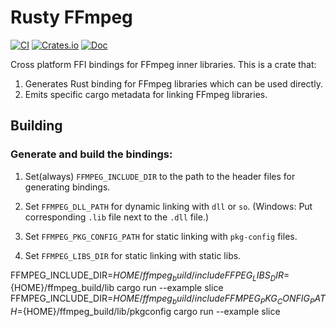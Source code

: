 # Rusty FFmpeg

[![CI](https://github.com/CCExtractor/rusty_ffmpeg/workflows/CI/badge.svg?branch=master)](https://github.com/CCExtractor/rusty_ffmpeg/actions)
[![Crates.io](https://img.shields.io/crates/v/rusty_ffmpeg.svg)](https://crates.io/crates/rusty_ffmpeg)
[![Doc](https://docs.rs/rusty_ffmpeg/badge.svg)](https://docs.rs/rusty_ffmpeg)

Cross platform FFI bindings for FFmpeg inner libraries. This is a crate that:
1. Generates Rust binding for FFmpeg libraries which can be used directly.
2. Emits specific cargo metadata for linking FFmpeg libraries.

## Building

### Generate and build the bindings:  

1. Set(always) `FFMPEG_INCLUDE_DIR` to the path to the header files for generating bindings.

2. Set `FFMPEG_DLL_PATH` for dynamic linking with `dll` or `so`. (Windows: Put corresponding `.lib` file next to the `.dll` file.)

3. Set `FFMPEG_PKG_CONFIG_PATH` for static linking with `pkg-config` files.

4. Set `FFMPEG_LIBS_DIR` for static linking with static libs.

FFMPEG_INCLUDE_DIR=${HOME}/ffmpeg_build/include FFPEG_LIBS_DIR=${HOME}/ffmpeg_build/lib cargo run --example slice
FFMPEG_INCLUDE_DIR=${HOME}/ffmpeg_build/include FFMPEG_PKG_CONFIG_PATH=${HOME}/ffmpeg_build/lib/pkgconfig cargo run --example slice